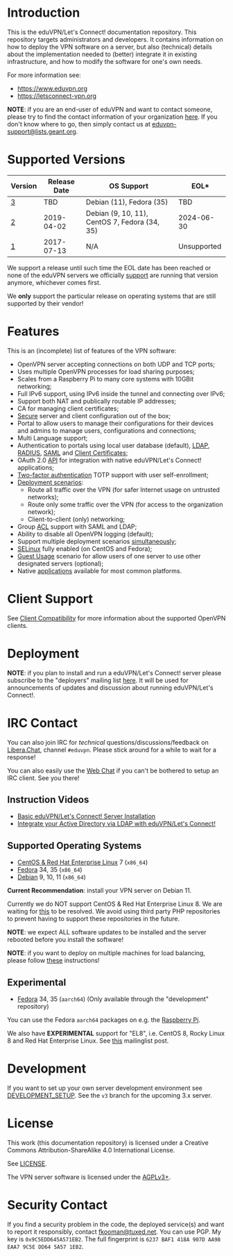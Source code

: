 # Introduction

This is the eduVPN/Let's Connect! documentation repository. This repository 
targets administrators and developers. It contains information on how to deploy 
the VPN software on a server, but also (technical) details about the 
implementation needed to (better) integrate it in existing infrastructure, and 
how to modify the software for one's own needs.

For more information see:

- https://www.eduvpn.org
- https://letsconnect-vpn.org

**NOTE**: if you are an end-user of eduVPN and want to contact someone, please
try to find the contact information of your organization 
[here](https://status.eduvpn.org/). If you don't know where to go, then simply
contact us at 
[eduvpn-support@lists.geant.org](mailto:eduvpn-support@lists.geant.org).

# Supported Versions

| Version                                              | Release Date | OS Support                                    |  EOL*            | 
| ---------------------------------------------------- | ------------ | --------------------------------------------- | ---------------- |
| [3](https://github.com/eduvpn/documentation/tree/v3) | TBD          | Debian (11), Fedora (35)                      | TBD              |
| [2](https://github.com/eduvpn/documentation/tree/v2) | 2019-04-02   | Debian (9, 10, 11), CentOS 7, Fedora (34, 35) | 2024-06-30       |
| [1](https://github.com/eduvpn/documentation/tree/v1) | 2017-07-13   | N/A                                           | Unsupported      | 

We support a release until such time the EOL date has been reached or none of 
the eduVPN servers we officially [support](https://status.eduvpn.org/) are 
running that version anymore, whichever comes first. 

We **only** support the particular release on operating systems that are still 
supported by their vendor!

# Features

This is an (incomplete) list of features of the VPN software:

- OpenVPN server accepting connections on both UDP and TCP ports;
- Uses multiple OpenVPN processes for load sharing purposes;
- Scales from a Raspberry Pi to many core systems with 10GBit networking;
- Full IPv6 support, using IPv6 inside the tunnel and connecting over IPv6;
- Support both NAT and publically routable IP addresses;
- CA for managing client certificates;
- [Secure](SECURITY.md) server and client configuration out of the box;
- Portal to allow users to manage their configurations for their 
  devices and admins to manage users, configurations and connections;
- Multi Language support;
- Authentication to portals using local user database (default), 
  [LDAP](LDAP.md), [RADIUS](RADIUS.md), [SAML](SAML.md) and 
  [Client Certificates](CLIENT_CERT_AUTH.md);
- OAuth 2.0 [API](API.md) for integration with native eduVPN/Let's Connect! 
  applications;
- [Two-factor authentication](2FA.md) TOTP support with user self-enrollment;
- [Deployment scenarios](PROFILE_CONFIG.md):
  - Route all traffic over the VPN (for safer Internet usage on untrusted 
    networks);
  - Route only some traffic over the VPN (for access to the organization 
    network);
  - Client-to-client (only) networking;
- Group [ACL](ACL.md) support with SAML and LDAP;
- Ability to disable all OpenVPN logging (default);
- Support multiple deployment scenarios [simultaneously](MULTI_PROFILE.md);
- [SELinux](SELINUX.md) fully enabled (on CentOS and Fedora);
- [Guest Usage](GUEST_USAGE.md) scenario for allow users of one server to use 
  other designated servers (optional);
- Native [applications](CLIENT_COMPAT.md) available for most common platforms.

# Client Support

See [Client Compatibility](CLIENT_COMPAT.md) for more information about the 
supported OpenVPN clients.

# Deployment

**NOTE**: if you plan to install and run a eduVPN/Let's Connect! server please 
subscribe to the "deployers" mailing list 
[here](https://list.surfnet.nl/mailman/listinfo/eduvpn-deploy). It will be used 
for announcements of updates and discussion about running 
eduVPN/Let's Connect!.

# IRC Contact

You can also join IRC for _technical_ questions/discussions/feedback on 
[Libera.Chat](https://libera.chat/), channel `#eduvpn`. Please stick around for 
a while to wait for a response!

You can also easily use the [Web Chat](https://web.libera.chat/#eduvpn) if you 
can't be bothered to setup an IRC client. See you there!

## Instruction Videos

- [Basic eduVPN/Let's Connect! Server Installation](https://www.youtube.com/watch?v=yBItHovq4AU)
- [Integrate your Active Directory via LDAP with eduVPN/Let's Connect!](https://www.youtube.com/watch?v=qwf0RZ8YK9A)

## Supported Operating Systems

- [CentOS & Red Hat Enterprise Linux](DEPLOY_CENTOS.md) 7 (`x86_64`)
- [Fedora](DEPLOY_FEDORA.md) 34, 35 (`x86_64`)
- [Debian](DEPLOY_DEBIAN.md) 9, 10, 11 (`x86_64`) 

**Current Recommendation**: install your VPN server on Debian 11.

Currently we do NOT support CentOS & Red Hat Enterprise Linux 8. We are waiting 
for [this](https://pagure.io/epel/issue/75) to be resolved. We avoid using 
third party PHP repositories to prevent having to support these repositories
in the future.

**NOTE**: we expect ALL software updates to be installed and the server 
rebooted before you install the software!

**NOTE**: if you want to deploy on multiple machines for load balancing, please 
follow [these](MULTI_NODE.md) instructions!

## Experimental

- [Fedora](DEPLOY_FEDORA.md) 34, 35 (`aarch64`) 
  (Only available through the "development" repository)

You can use the Fedora `aarch64` packages on e.g. the 
[Raspberry Pi](RASPBERRY_PI.md).

We also have **EXPERIMENTAL** support for "EL8", i.e. CentOS 8, Rocky Linux 8
and Red Hat Enterprise Linux. See 
[this](https://list.surfnet.nl/pipermail/eduvpn-deploy/2021-July/000343.html) 
mailinglist post.

# Development

If you want to set up your own server development environment see 
[DEVELOPMENT_SETUP](DEVELOPMENT_SETUP.md). See the `v3` branch for the 
upcoming 3.x server.

# License 

This work (this documentation repository) is licensed under a Creative Commons 
Attribution-ShareAlike 4.0 International License.

See [LICENSE](LICENSE).

The VPN server software is licensed under the 
[AGPLv3+](https://www.gnu.org/licenses/agpl-3.0.en.html).

# Security Contact

If you find a security problem in the code, the deployed service(s) and want to
report it responsibly, contact [fkooman@tuxed.net](mailto:fkooman@tuxed.net). 
You can use PGP. My key is `0x9C5EDD645A571EB2`. The full fingerprint is 
`6237 BAF1 418A 907D AA98  EAA7 9C5E DD64 5A57 1EB2`.
